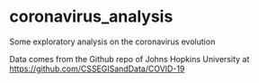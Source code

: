# coronavirus_analysis
Some exploratory analysis on the coronavirus evolution

Data comes from the Github repo of Johns Hopkins University at https://github.com/CSSEGISandData/COVID-19
